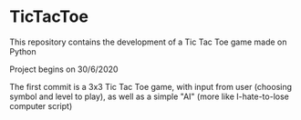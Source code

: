 # TicTacToe
This repository contains the development of a Tic Tac Toe game made on Python

Project begins on 30/6/2020

The first commit is a 3x3 Tic Tac Toe game, with input from user (choosing symbol and level to play), as well as a simple "AI" (more like I-hate-to-lose computer script)
